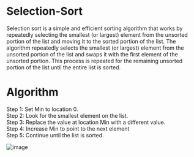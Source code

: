 # Selection-Sort
Selection sort is a simple and efficient sorting algorithm that works by repeatedly selecting the smallest (or largest) element from the unsorted portion of the list and moving it to the sorted portion of the list. The algorithm repeatedly selects the smallest (or largest) element from the unsorted portion of the list and swaps it with the first element of the unsorted portion. This process is repeated for the remaining unsorted portion of the list until the entire list is sorted.
# Algorithm
Step 1: Set Min to location 0.  
Step 2: Look for the smallest element on the list.  
Step 3: Replace the value at location Min with a different value.  
Step 4: Increase Min to point to the next element  
Step 5: Continue until the list is sorted.

![image](https://3.bp.blogspot.com/-Jgn0fn1BaIY/TyK2UGGgh9I/AAAAAAAAAOI/TNfGhJEVy3w/s1600/Selection+sort.JPG)
